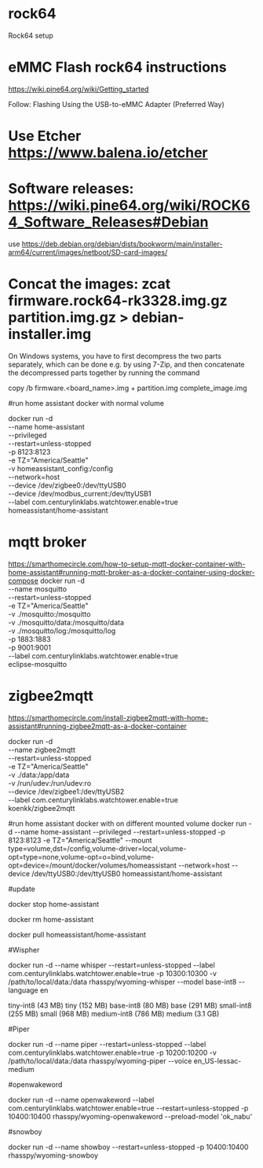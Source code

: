 # rock64
Rock64 setup


# eMMC Flash rock64 instructions
https://wiki.pine64.org/wiki/Getting_started

Follow: Flashing Using the USB-to-eMMC Adapter (Preferred Way)

# Use Etcher https://www.balena.io/etcher

# Software releases: https://wiki.pine64.org/wiki/ROCK64_Software_Releases#Debian

use https://deb.debian.org/debian/dists/bookworm/main/installer-arm64/current/images/netboot/SD-card-images/

# Concat the images: zcat firmware.rock64-rk3328.img.gz partition.img.gz > debian-installer.img

On Windows systems, you have to first decompress the two parts separately,
which can be done e.g. by using 7-Zip, and then concatenate the decompressed
parts together by running the command

  copy /b firmware.<board_name>.img + partition.img complete_image.img



#run home assistant docker with normal volume

docker run -d \
  --name home-assistant \
  --privileged \
  --restart=unless-stopped \
  -p 8123:8123 \
  -e TZ="America/Seattle" \
  -v homeassistant_config:/config \
  --network=host \
  --device /dev/zigbee0:/dev/ttyUSB0 \
  --device /dev/modbus_current:/dev/ttyUSB1 \
  --label com.centurylinklabs.watchtower.enable=true \
   homeassistant/home-assistant

# mqtt broker
https://smarthomecircle.com/how-to-setup-mqtt-docker-container-with-home-assistant#running-mqtt-broker-as-a-docker-container-using-docker-compose
docker run -d \
  --name mosquitto \
  --restart=unless-stopped \
  -e TZ="America/Seattle" \
  -v ./mosquitto:/mosquitto   \
  -v ./mosquitto/data:/mosquitto/data \
  -v ./mosquitto/log:/mosquitto/log \
  -p 1883:1883 \
  -p 9001:9001 \
  --label com.centurylinklabs.watchtower.enable=true \
  eclipse-mosquitto  
  
# zigbee2mqtt
https://smarthomecircle.com/install-zigbee2mqtt-with-home-assistant#running-zigbee2mqtt-as-a-docker-container

docker run -d \
  --name zigbee2mqtt \
  --restart=unless-stopped \
  -e TZ="America/Seattle" \
  -v ./data:/app/data   \
  -v /run/udev:/run/udev:ro \
  --device /dev/zigbee1:/dev/ttyUSB2 \
  --label com.centurylinklabs.watchtower.enable=true \
   koenkk/zigbee2mqtt


   
#run home assistant docker with on different mounted volume
docker run -d   --name home-assistant   --privileged   --restart=unless-stopped   -p 8123:8123   -e TZ="America/Seattle"   --mount type=volume,dst=/config,volume-driver=local,volume-opt=type=none,volume-opt=o=bind,volume-opt=device=/mount/docker/volumes/homeassistant   --network=host   --device /dev/ttyUSB0:/dev/ttyUSB0    homeassistant/home-assistant

#update

docker stop home-assistant

docker rm home-assistant

docker pull homeassistant/home-assistant



#Wispher

docker run -d  --name whisper --restart=unless-stopped --label com.centurylinklabs.watchtower.enable=true -p 10300:10300 -v /path/to/local/data:/data rhasspy/wyoming-whisper  --model base-int8 --language en

tiny-int8 (43 MB)
tiny (152 MB)
base-int8 (80 MB)
base (291 MB)
small-int8 (255 MB)
small (968 MB)
medium-int8 (786 MB)
medium (3.1 GB)

#Piper

docker run -d --name piper --restart=unless-stopped --label com.centurylinklabs.watchtower.enable=true -p 10200:10200 -v /path/to/local/data:/data rhasspy/wyoming-piper --voice en_US-lessac-medium

#openwakeword

docker run -d --name openwakeword --label com.centurylinklabs.watchtower.enable=true --restart=unless-stopped  -p 10400:10400 rhasspy/wyoming-openwakeword --preload-model 'ok_nabu'

#snowboy

docker run -d --name showboy --restart=unless-stopped  -p 10400:10400 rhasspy/wyoming-snowboy

